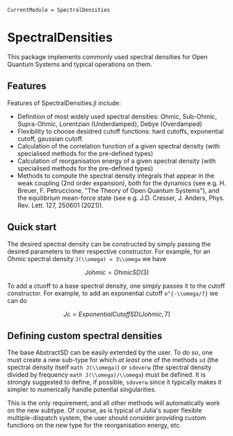 ```@meta
CurrentModule = SpectralDensities
```

# SpectralDensities

This package implements commonly used spectral densities for
Open Quantum Systems and typical operations on them.

## Features

Features of SpectralDensities.jl include:
* Definition of most widely used spectral densities:
Ohmic, Sub-Ohmic, Supra-Ohmic, Lorentzian (Underdamped), Debye (Overdamped)
* Flexibility to choose desidred cutoff functions:
hard cutoffs, exponential cutoff, gaussian cutoff.
* Calculation of the correlation function of a given spectral density
(with specialised methods for the pre-defined types)
* Calculation of reorganisation energy of a given spectral density
(with specialised methods for the pre-defined types)
* Methods to compute the spectral density integrals that appear in the
weak coupling (2nd order expansion), both for
the dynamics (see e.g. H. Breuer, F. Petruccione, "The Theory of Open Quantum Systems"),
and the equilibrium mean-force state (see e.g. J.D. Cresser, J. Anders, Phys. Rev. Lett. 127, 250601 (2021)).

## Quick start

The desired spectral density can be constructed by simply
passing the desired parameters to their respective constructor.
For example, for an Ohmic spectral density ``J(\\omega) = 3\\omega``
we have
```math
Johmic = OhmicSD(3)
```

To add a ctuoff to a base spectral density, one simply passes it
to the cutoff constructor. For example, to add an exponential cutoff
``e^{-\\omega/7}`` we can do
```math
Jc = ExponentialCutoffSD(Johmic, 7)
```

## Defining custom spectral densities

The base AbstractSD can be easily extended by the user.
To do so, one must create a new sub-type for which *at least* one
of the methods `sd` (the spectral density itself ```math J(\\omega)```)
or `sdoverω` (the spectral density divided by frequency ```math J(\\omega)/\\omega```)
must be defined. It is strongly suggested to define, if possible, `sdoverω` since it
typically makes it simpler to numerically handle potential singularities.

This is the only requirement, and all other methods will
automatically work on the new subtype. Of course, as is typical
of Julia's super flexible multiple-dispatch system, the user should
consider providing custom functions on the new type for the reorganisation energy, etc.